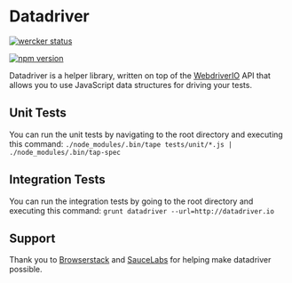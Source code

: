 # Datadriver

[![wercker status](https://app.wercker.com/status/8d74fd9ad078e24f10d5078a1b595387/s/master "wercker status")](https://app.wercker.com/project/bykey/8d74fd9ad078e24f10d5078a1b595387)

[![npm version](https://badge.fury.io/js/datadriver.svg)](http://badge.fury.io/js/datadriver)

Datadriver is a helper library, written on top of the [WebdriverIO](http://webdriver.io) API that allows you to use
JavaScript data structures for driving your tests.

## Unit Tests

You can run the unit tests by navigating to the root directory and executing this command:
`./node_modules/.bin/tape tests/unit/*.js | ./node_modules/.bin/tap-spec`

## Integration Tests

You can run the integration tests by going to the root directory and executing this command:
`grunt datadriver --url=http://datadriver.io`

## Support

Thank you to [Browserstack](http://browserstack.com) and [SauceLabs](http://saucelabs.com) for helping make
datadriver possible. 
